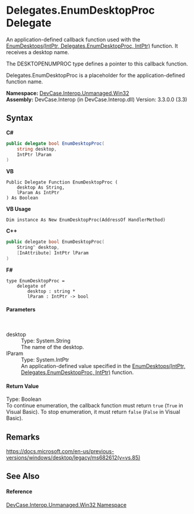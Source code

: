 # Delegates.EnumDesktopProc Delegate
 

An application-defined callback function used with the <a href="M_DevCase_Interop_Unmanaged_Win32_NativeMethods_EnumDesktops">EnumDesktops(IntPtr, Delegates.EnumDesktopProc, IntPtr)</a> function. It receives a desktop name. 

 The DESKTOPENUMPROC type defines a pointer to this callback function. 

Delegates.EnumDesktopProc is a placeholder for the application-defined function name.

**Namespace:**&nbsp;<a href="N_DevCase_Interop_Unmanaged_Win32">DevCase.Interop.Unmanaged.Win32</a><br />**Assembly:**&nbsp;DevCase.Interop (in DevCase.Interop.dll) Version: 3.3.0.0 (3.3)

## Syntax

**C#**<br />
``` C#
public delegate bool EnumDesktopProc(
	string desktop,
	IntPtr lParam
)
```

**VB**<br />
``` VB
Public Delegate Function EnumDesktopProc ( 
	desktop As String,
	lParam As IntPtr
) As Boolean
```

**VB Usage**<br />
``` VB Usage
Dim instance As New EnumDesktopProc(AddressOf HandlerMethod)
```

**C++**<br />
``` C++
public delegate bool EnumDesktopProc(
	String^ desktop, 
	[InAttribute] IntPtr lParam
)
```

**F#**<br />
``` F#
type EnumDesktopProc = 
    delegate of 
        desktop : string * 
        lParam : IntPtr -> bool
```


#### Parameters
&nbsp;<dl><dt>desktop</dt><dd>Type: System.String<br />The name of the desktop.</dd><dt>lParam</dt><dd>Type: System.IntPtr<br />An application-defined value specified in the <a href="M_DevCase_Interop_Unmanaged_Win32_NativeMethods_EnumDesktops">EnumDesktops(IntPtr, Delegates.EnumDesktopProc, IntPtr)</a> function.</dd></dl>

#### Return Value
Type: Boolean<br />To continue enumeration, the callback function must return `true` (`True` in Visual Basic). To stop enumeration, it must return `false` (`False` in Visual Basic).

## Remarks
<a href="https://docs.microsoft.com/en-us/previous-versions/windows/desktop/legacy/ms682612(v=vs.85)" target="_blank">https://docs.microsoft.com/en-us/previous-versions/windows/desktop/legacy/ms682612(v=vs.85)</a>

## See Also


#### Reference
<a href="N_DevCase_Interop_Unmanaged_Win32">DevCase.Interop.Unmanaged.Win32 Namespace</a><br />